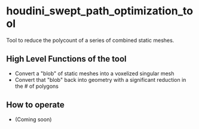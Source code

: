 # houdini_swept_path_optimization_tool
 Tool to reduce the polycount of a series of combined static meshes. 

## High Level Functions of the tool
- Convert a "blob" of static meshes into a voxelized singular mesh
- Convert that "blob" back into geometry with a significant reduction in the # of polygons

## How to operate
- (Coming soon)
